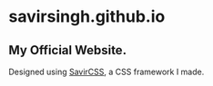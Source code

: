 # savirsingh.github.io
## My Official Website.

Designed using [SavirCSS](https://savirsingh.github.io/SavirCSS), a CSS framework I made.

